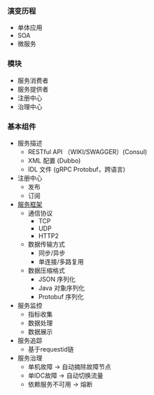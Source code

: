 ### 演变历程

- 单体应用
- SOA
- 微服务



### 模块

- 服务消费者
- 服务提供者
- 注册中心
- 治理中心



### 基本组件

- 服务描述
  - RESTful API （WIKI/SWAGGER）(Consul)
  - XML 配置 (Dubbo)
  - IDL 文件 (gRPC Protobuf，跨语言)
- 注册中心
  - 发布
  - 订阅
- [服务框架](./grpc.md)
  - 通信协议 
    - TCP
    - UDP
    - HTTP2
  - 数据传输方式
    - 同步/异步
    - 单连接/多路复用
  - 数据压缩格式
    - JSON 序列化
    - Java 对象序列化
    - Protobuf 序列化
- 服务监控
  - 指标收集
  - 数据处理
  - 数据展示
- 服务追踪
  - 基于requestid链
- 服务治理
  - 单机故障 -> 自动摘除故障节点 
  - 单IDC故障 -> 自动切换流量
  - 依赖服务不可用 -> 熔断